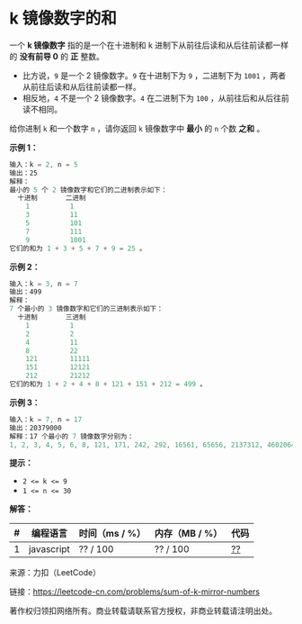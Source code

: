 # k 镜像数字的和

一个 **k 镜像数字** 指的是一个在十进制和 k 进制下从前往后读和从后往前读都一样的 **没有前导 0** 的 **正** 整数。

- 比方说，`9` 是一个 2 镜像数字。`9` 在十进制下为 `9` ，二进制下为 `1001` ，两者从前往后读和从后往前读都一样。
- 相反地，`4` 不是一个 2 镜像数字。`4` 在二进制下为 `100` ，从前往后和从后往前读不相同。

给你进制 `k` 和一个数字 `n` ，请你返回 `k` 镜像数字中 **最小** 的 `n` 个数 **之和** 。

**示例 1：**

``` javascript
输入：k = 2, n = 5
输出：25
解释：
最小的 5 个 2 镜像数字和它们的二进制表示如下：
  十进制       二进制
    1          1
    3          11
    5          101
    7          111
    9          1001
它们的和为 1 + 3 + 5 + 7 + 9 = 25 。
```

**示例 2：**

``` javascript
输入：k = 3, n = 7
输出：499
解释：
7 个最小的 3 镜像数字和它们的三进制表示如下：
  十进制       三进制
    1          1
    2          2
    4          11
    8          22
    121        11111
    151        12121
    212        21212
它们的和为 1 + 2 + 4 + 8 + 121 + 151 + 212 = 499 。
```

**示例 3：**

``` javascript
输入：k = 7, n = 17
输出：20379000
解释：17 个最小的 7 镜像数字分别为：
1, 2, 3, 4, 5, 6, 8, 121, 171, 242, 292, 16561, 65656, 2137312, 4602064, 6597956, 6958596
```

**提示：**

- `2 <= k <= 9`
- `1 <= n <= 30`

**解答：**

**#**|**编程语言**|**时间（ms / %）**|**内存（MB / %）**|**代码**
--|--|--|--|--
1|javascript|?? / 100|?? / 100|[??](./javascript/ac_v1.js)

来源：力扣（LeetCode）

链接：https://leetcode-cn.com/problems/sum-of-k-mirror-numbers

著作权归领扣网络所有。商业转载请联系官方授权，非商业转载请注明出处。

